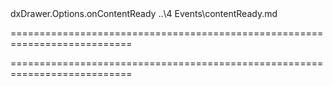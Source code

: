 <!--id-->dxDrawer.Options.onContentReady<!--/id-->
<!--EventForAction-->..\4 Events\contentReady.md<!--/EventForAction-->
===========================================================================
<!--hidden--><!--/hidden-->
===========================================================================

<!--shortDescription-->

<!--/shortDescription-->

<!--fullDescription-->

<!--/fullDescription-->